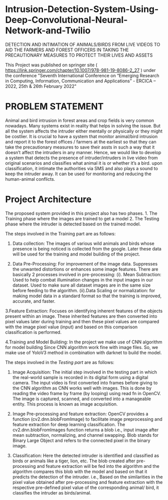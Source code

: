 # Intrusion-Detection-System-Using-Deep-Convolutional-Neural-Network-and-Twilio
DETECTION AND INTIMATION OF ANIMALS/BIRDS FROM LIVE VIDEOS TO AID THE FARMERS AND FOREST OFFICERS IN TAKING THE PRECAUTIONARY MEASURES TO PROTECT THEIR LIVES AND ASSETS

This Project was published on springer site ( https://link.springer.com/chapter/10.1007/978-981-19-8086-2_27 ) under the conference "Seventh International Conference on “Emerging Research in Computing, Information, Communication and Applications” - ERCICA – 2022, 25th & 26th February 2022"

# PROBLEM STATEMENT
Animal and bird intrusion in forest areas and crop fields is very common nowadays. Many systems exist in reality that helps in solving the issue. But all the system affects the intruder either mentally or physically or they might be costlier. 
It is crucial to have a system that monitor animal/bird intrusion and report it to the forest offices / farmers at the earliest so that they can take the precautionary measures to save their assts in such a way that it doesn’t affect the intruders in any manner. 
Hence, we would like to develop a system that detects the presence of intruder/intruders in live video from original scenarios and classifies what animal it is or whether it’s a bird. upon classification, it intimate the authorities via SMS and also plays a sound to keep the intruder away. It can be used for monitoring and reducing the human-animal conflicts.

# Project Architecture
The proposed system provided in this project also has two phases. 
         1. The Training phase where the images are trained to get a model 
         2. The Testing phase where the intruder is detected based on the trained model. 

The steps involved in the Training part are as follows:

1. Data collection:
The images of various wild animals and birds whose presence is being noticed is collected from the google. Later these data will be used for the training and model building of the project. 

2. Data Pre-Processing: For improvement of the image data. Suppresses the unwanted distortions or enhances some image features.
There are basically 2 processes involved in pre-processing: 
(i). Mean Subtraction: Used to help combat illumination changes in the input images in our dataset. Used to make sure all dataset images are in the same size before feeding to the algorithm.
(ii).Data Scaling or normalization: for making model data in a standard format so that the training is improved, accurate, and faster.

3.Feature Extraction: 
Focuses on identifying inherent features of the objects present within an image. These inherited features are then converted into pixel values later during training and then these pixel values are compared with the image pixel value (input) and based on this comparison classification is performed.

4.Training and Model Building: 
In the project we make use of CNN algorithm for model building Since CNN algorithm work fine with image files. So, we make use of YoloV3 method in combination with darknet to build the model.   



The steps involved in the *Testing part* are as follows:

1. Image Acquisition: 
The initial step involved in the testing part in which the real-world sample is recorded in its digital form using a digital camera. The input video is first converted into frames before giving to the CNN algorithm as CNN works well with images. This is done by reading the video frame by frame (by looping) using read fn in OpenCV. The image is captured, scanned, and converted into a manageable entity. This process is known as image acquisition.

2. Image Pre-processing and feature extraction: 
OpenCV provides a function (cv2.dnn.blobFromImage) to facilitate image preprocessing and feature extraction for deep learning classification. The cv2.dnn.blobFromImages function returns a blob i.e., input image after mean subtraction, normalizing, and channel swapping. Blob stands for Binary Large Object and refers to the connected pixel in the binary image.

3. Classification: 
Here the detected intruder is identified and classified as birds or animals like a tiger, lion, etc. The blob created after pre-processing and feature extraction will be fed into the algorithm and the algorithm compares this blob with the model and based on that it predicts the detection of the intruder. i.e., Based on the similarities in the pixel value obtained after pre-processing and feature extraction with the respective pre-defined pixel value of the corresponding animal/ bird, it classifies the intruder as birds/animal.
